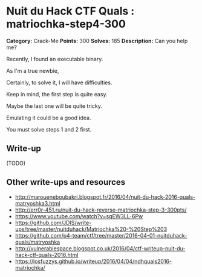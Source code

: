 # Nuit du Hack CTF Quals : matriochka-step4-300

**Category:** Crack-Me
**Points:** 300
**Solves:** 185
**Description:**
Can you help me?

Recently, I found an executable binary.

As I'm a true newbie,

Certainly, to solve it, I will have difficulties.

Keep in mind, the first step is quite easy.

Maybe the last one will be quite tricky.

Emulating it could be a good idea.

You must solve steps 1 and 2 first.


## Write-up

(TODO)

## Other write-ups and resources

* http://maroueneboubakri.blogspot.fr/2016/04/nuit-du-hack-2016-quals-matryoshka3.html
* http://err0r-451.ru/nuit-du-hack-reverse-matriochka-step-3-300pts/
* https://www.youtube.com/watch?v=sqEW3LL-6Pw
* https://github.com/JDIS/write-ups/tree/master/nuitduhack/Matriochka%20-%20Step%203
* https://github.com/p4-team/ctf/tree/master/2016-04-01-nuitduhack-quals/matryoshka
* http://vulnerablespace.blogspot.co.uk/2016/04/ctf-writeup-nuit-du-hack-ctf-quals-2016.html
* https://losfuzzys.github.io/writeup/2016/04/04/ndhquals2016-matriochka/
